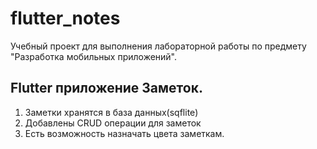 # flutter_notes

Учебный проект для выполнения лабораторной работы по предмету "Разработка мобильных приложений".

## Flutter приложение Заметок.
1. Заметки хранятся в база данных(sqflite)
2. Добавлены CRUD операции для заметок
3. Есть возможность назначать цвета заметкам.

